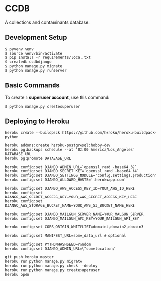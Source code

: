 # CCDB

A collections and contaminants database.

## Development Setup

    $ pyvenv venv
    $ source venv/bin/activate
    $ pip install -r requirements/local.txt
    $ createdb ccdbdjango
    $ python manage.py migrate
    $ python manage.py runserver

## Basic Commands

To create a **superuser account**, use this command:

    $ python manage.py createsuperuser


## Deploying to Heroku

    heroku create --buildpack https://github.com/heroku/heroku-buildpack-python

    heroku addons:create heroku-postgresql:hobby-dev
    heroku pg:backups schedule --at '02:00 America/Los_Angeles' DATABASE_URL
    heroku pg:promote DATABASE_URL

    heroku config:set DJANGO_ADMIN_URL=`openssl rand -base64 32`
    heroku config:set DJANGO_SECRET_KEY=`openssl rand -base64 64`
    heroku config:set DJANGO_SETTINGS_MODULE='config.settings.production'
    heroku config:set DJANGO_ALLOWED_HOSTS='.herokuapp.com'

    heroku config:set DJANGO_AWS_ACCESS_KEY_ID=YOUR_AWS_ID_HERE
    heroku config:set DJANGO_AWS_SECRET_ACCESS_KEY=YOUR_AWS_SECRET_ACCESS_KEY_HERE
    heroku config:set DJANGO_AWS_STORAGE_BUCKET_NAME=YOUR_AWS_S3_BUCKET_NAME_HERE

    heroku config:set DJANGO_MAILGUN_SERVER_NAME=YOUR_MALGUN_SERVER
    heroku config:set DJANGO_MAILGUN_API_KEY=YOUR_MAILGUN_API_KEY

    heroku config:set CORS_ORIGIN_WHITELIST=domain1,domain2,domain3

    heroku config:set MANIFEST_URL=some_data_url # optional

    heroku config:set PYTHONHASHSEED=random
    heroku config:set DJANGO_ADMIN_URL=\^somelocation/

    git push heroku master
    heroku run python manage.py migrate
    heroku run python manage.py check --deploy
    heroku run python manage.py createsuperuser
    heroku open
